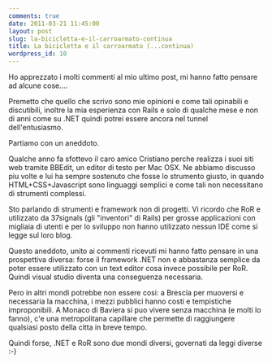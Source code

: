 ```yaml
---
comments: true
date: 2011-03-21 11:45:00
layout: post
slug: la-bicicletta-e-il-carroarmato-continua
title: La bicicletta e il carroarmato (...continua)
wordpress_id: 10
---
```


Ho apprezzato i molti commenti al mio ultimo post, mi hanno fatto pensare ad alcune cose....







Premetto che quello che scrivo sono mie opinioni e come tali opinabili e discutibili, inoltre la mia esperienza con Rails e solo di qualche mese e non di anni come su .NET quindi potrei essere ancora nel tunnel dell'entusiasmo.







Partiamo con un aneddoto.







Qualche anno fa sfottevo il caro amico Cristiano perche realizza i suoi siti web tramite BBEdit, un editor di testo per Mac OSX. Ne abbiamo discusso piu volte e lui ha sempre sostenuto che fosse lo strumento giusto, in quando HTML+CSS+Javascript sono linguaggi semplici e come tali non necessitano di strumenti complessi.







Sto parlando di strumenti e framework non di progetti. Vi ricordo che RoR e utilizzato da 37signals (gli "inventori" di Rails) per grosse applicazioni con migliaia di utenti e per lo sviluppo non hanno utilizzato nessun IDE come si legge sul loro blog.







Questo aneddoto, unito ai commenti ricevuti mi hanno fatto pensare in una prospettiva diversa: forse il framework .NET non e abbastanza semplice da poter essere utilizzato con un text editor cosa invece possibile per RoR. Quindi visual studio diventa una conseguenza necessaria.







Pero in altri mondi potrebbe non essere cosi: a Brescia per muoversi e necessaria la macchina, i mezzi pubblici hanno costi e tempistiche improponibili. A Monaco di Baviera si puo vivere senza macchina (e molti lo fanno), c'e una metropolitana capillare che permette di raggiungere qualsiasi posto della citta in breve tempo.







Quindi forse, .NET e RoR sono due mondi diversi, governati da leggi diverse :-)
